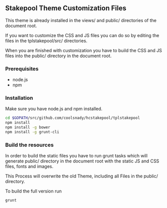 ## Stakepool Theme Customization Files

This theme is already installed in the views/ and public/ directories of the document root.

If you want to customize the CSS and JS files you can do so by editing the files in the tplstakepool/src/ directories.

When you are finished with customization you have to build the CSS and JS files into the public/ directory in the document root.

### Prerequisites
* node.js
* npm

### Installation
Make sure you have node.js and npm installed.

```bash
cd $GOPATH/src/github.com/coolsnady/hcstakepool/tplstakepool
npm install
npm install -g bower
npm install -g grunt-cli
```

### Build the resources
In order to build the static files you have to run grunt tasks which will generate public/ directory in the document root with the static JS and CSS files, fonts and images.

This Process will overwrite the old Theme, including all Files in the public/ directory.

To build the full version run
```bash
grunt
```

